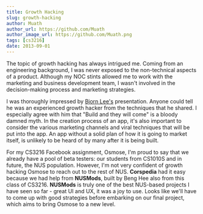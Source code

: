 ```yaml
---
title: Growth Hacking
slug: growth-hacking
author: Muath
author_url: https://github.com/Muath
author_image_url: https://github.com/Muath.png
tags: [cs3216]
date: 2013-09-01
---
```


The topic of growth hacking has always intrigued me. Coming from an engineering background, I was never exposed to the non-technical aspects of a product. Although my NOC stints allowed me to work with the marketing and business development team, I wasn't involved in the decision-making process and marketing strategies.

I was thoroughly impressed by [Bjorn Lee's](https://www.linkedin.com/in/bjornlee/) presentation. Anyone could tell he was an experienced growth hacker from the techniques that he shared. I especially agree with him that "Build and they will come" is a bloody damned myth. In the creation process of an app, it's also important to consider the various marketing channels and viral techniques that will be put into the app. An app without a solid plan of how it is going to market itself, is unlikely to be heard of by many after it is being built.

For my CS3216 Facebook assignment, Osmose, I'm proud to say that we already have a pool of beta testers: our students from CS1010S and in future, the NUS population. However, I'm not very confident of growth hacking Osmose to reach out to the rest of NUS. **Corspedia** had it easy because we had help from **NUSMods**, built by Beng Hee also from this class of CS3216. **NUSMods** is truly one of the best NUS-based projects I have seen so far - great UI and UX, it was a joy to use. Looks like we'll have to come up with good strategies before embarking on our final project, which aims to bring Osmose to a new level.
